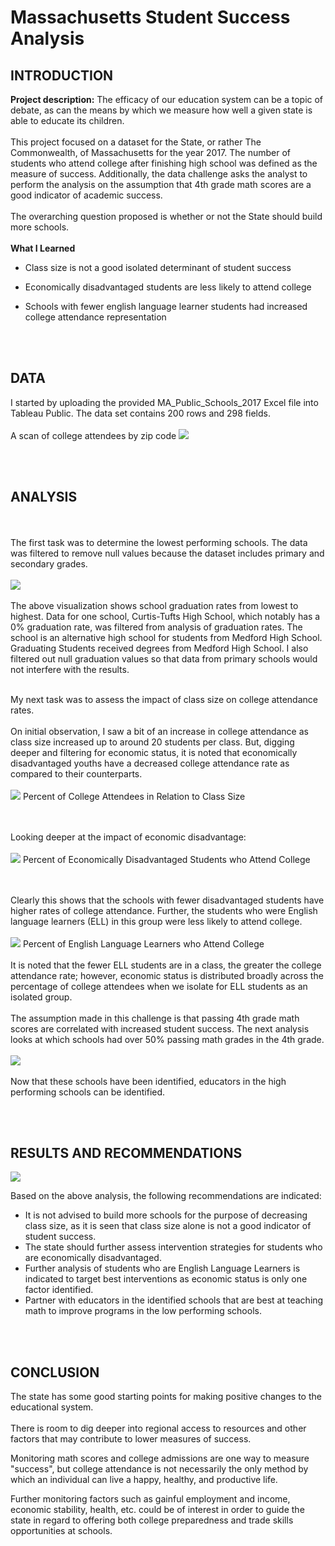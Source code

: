# Massachusetts Student Success Analysis
 
## INTRODUCTION

**Project description:** The efficacy of our education system can be a topic of debate, as can the means by which we measure how well a given state is able to educate its children.
<br><br>
This project focused on a dataset for the State, or rather The Commonwealth, of Massachusetts for the year 2017. The number of students who attend college after finishing high school was defined as the measure of success. Additionally, the data challenge asks the analyst to perform the analysis on the assumption that 4th grade math scores are a good indicator of academic success.
<br><br>
The overarching question proposed is whether or not the State should build more schools.
<br><br>
**What I Learned**
* Class size is not a good isolated determinant of student success

* Economically disadvantaged students are less likely to attend college

* Schools with fewer english language learner students had increased college attendance representation

<br><br>
## DATA

I started by uploading the provided MA_Public_Schools_2017 Excel file into Tableau Public. The data set contains 200 rows and 298 fields.
<br><br>
A scan of college attendees by zip code
<img src="images/Distribution of College Attendees.png?raw=true"/>

<br><br>
## ANALYSIS
<br><br>
The first task was to determine the lowest performing schools. The data was filtered to remove null values because the dataset includes primary and secondary grades.
<br><br>
<img src="images/LowestGradRates_MA_Schools.png?raw=true"/>
<br><br>
The above visualization shows school graduation rates from lowest to highest. Data for one school, Curtis-Tufts High School, which notably has a 0% graduation rate, was filtered from analysis of graduation rates. The school is an alternative high school for students from Medford High School. Graduating Students received degrees from Medford High School. I also filtered out null graduation values so that data from primary schools would not interfere with the results.
<br><br>

My next task was to assess the impact of class size on college attendance rates.
<br><br>
On initial observation, I saw a bit of an increase in college attendance as class size increased up to around 20 students per class. But, digging deeper and filtering for economic status, it is noted that economically disadvantaged youths have a decreased college attendance rate as compared to their counterparts.
<br><br>
<img src="images/PercentCollegeVsClassSize_Image.png?raw=true"/>
Percent of College Attendees in Relation to Class Size

<br><br>
Looking deeper at the impact of economic disadvantage:
<br><br>
<img src="images/PercentCollegeVsEconomicDisadvantage_Image.png?raw=true"/>
Percent of Economically Disadvantaged Students who Attend College

<br><br>
Clearly this shows that the schools with fewer disadvantaged students have higher rates of college attendance. Further, the students who were English language learners (ELL) in this group were less likely to attend college.
<br><br>
<img src="images/PercentCollegeVsELL_Image.png?raw=true"/>
Percent of English Language Learners who Attend College
<br><br>
It is noted that the fewer ELL students are in a class, the greater the college attendance rate; however, economic status is distributed broadly across the percentage of college attendees when we isolate for ELL students as an isolated group.
<br><br>
The assumption made in this challenge is that passing 4th grade math scores are correlated with increased student success.
The next analysis looks at which schools had over 50% passing math grades in the 4th grade.
<br><br>
<img src="images/SchoolsPassingMath_Image.png?raw=true"/>
<br><br>
Now that these schools have been identified, educators in the high performing schools can be identified.

<br><br>
## RESULTS AND RECOMMENDATIONS

<img src="images/Dashboard_Massachusetts Student Success Evaluation.png?raw=true"/>

Based on the above analysis, the following recommendations are indicated:
* It is not advised to build more schools for the purpose of decreasing class size, as it is seen that class size alone is not a good indicator of student success.
* The state should further assess intervention strategies for students who are economically disadvantaged.
* Further analysis of students who are English Language Learners is indicated to target best interventions as economic status is only one factor identified.
* Partner with educators in the identified schools that are best at teaching math to improve programs in the low performing schools.

<br><br>
## CONCLUSION
The state has some good starting points for making positive changes to the educational system. 
<br><br>
There is room to dig deeper into regional access to resources and other factors that may contribute to lower measures of success.

Monitoring math scores and college admissions are one way to measure "success", but college attendance is not necessarily the only method by which an individual can live a happy, healthy, and productive life. 

Further monitoring factors such as gainful employment and income, economic stability, health, etc. could be of interest in order to guide the state in regard to offering both college preparedness and trade skills opportunities at schools.




